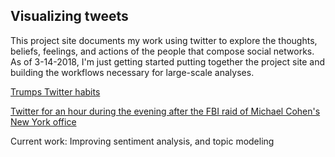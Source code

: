 ## Visualizing tweets 

This project site documents my work using twitter to explore the thoughts, beliefs, feelings, and actions of the people that compose social networks. As of 3-14-2018, I'm just getting started putting together the project site and building the workflows necessary for large-scale analyses.

[Trumps Twitter habits](trump)

[Twitter for an hour during the evening after the FBI raid of Michael Cohen's New York office](fbi_raid)

Current work: Improving sentiment analysis, and topic modeling
